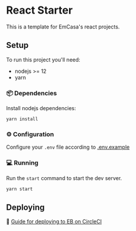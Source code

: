 # React Starter

This is a template for EmCasa's react projects. 

## Setup

To run this project you'll need:

- nodejs >= 12
- yarn

### 📦 Dependencies

Install nodejs dependencies:

```sh
yarn install
```

### ⚙️ Configuration

Configure your `.env` file according to [.env.example](./.env.example)

### 💻 Running

Run the `start` command to start the dev server.

```sh
yarn start
```

## Deploying

🚀 [Guide for deploying to EB on CircleCI](https://gist.github.com/gabiseabra/92cdcc1c46d5604b83e2369e0271eaa3)
